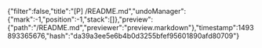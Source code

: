 {"filter":false,"title":"[P] /README.md","undoManager":{"mark":-1,"position":-1,"stack":[]},"preview":{"path":"/README.md","previewer":"preview.markdown"},"timestamp":1493893365676,"hash":"da39a3ee5e6b4b0d3255bfef95601890afd80709"}
